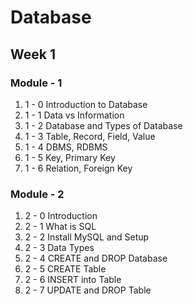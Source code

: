 # Database

## Week 1
### Module - 1

1.  1 - 0 Introduction to Database
2. 1 - 1 Data vs Information
3. 1 - 2 Database and Types of Database
4. 1 - 3 Table, Record, Field, Value
5. 1 - 4 DBMS, RDBMS
6. 1 - 5 Key, Primary Key
7. 1 - 6 Relation, Foreign Key
### Module - 2

1. 2 - 0 Introduction
2. 2 - 1 What is SQL
3. 2 - 2 Install MySQL and Setup
4. 2 - 3 Data Types
5. 2 - 4 CREATE and DROP Database
6. 2 - 5 CREATE Table
7. 2 - 6 INSERT into Table
8. 2 - 7 UPDATE and DROP Table

